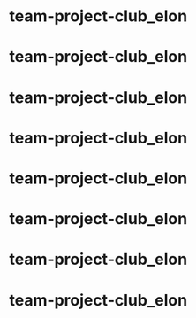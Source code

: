# team-project-club_elon
# team-project-club_elon
# team-project-club_elon
# team-project-club_elon
# team-project-club_elon
# team-project-club_elon
# team-project-club_elon
# team-project-club_elon

